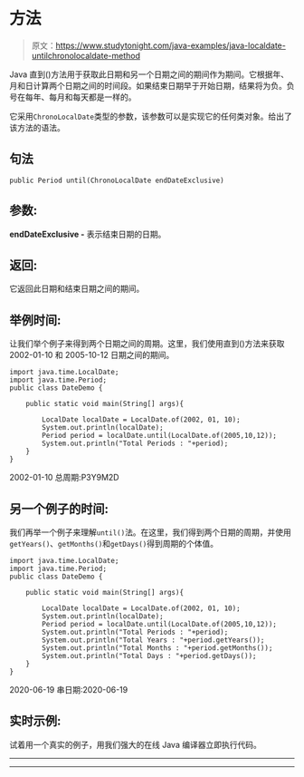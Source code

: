 # 方法

> 原文：<https://www.studytonight.com/java-examples/java-localdate-untilchronolocaldate-method>

Java 直到()方法用于获取此日期和另一个日期之间的期间作为期间。它根据年、月和日计算两个日期之间的时间段。如果结束日期早于开始日期，结果将为负。负号在每年、每月和每天都是一样的。

它采用`ChronoLocalDate`类型的参数，该参数可以是实现它的任何类对象。给出了该方法的语法。

## 句法

```
public Period until(ChronoLocalDate endDateExclusive)
```

## 参数:

**endDateExclusive -** 表示结束日期的日期。

## 返回:

它返回此日期和结束日期之间的期间。

## 举例时间:

让我们举个例子来得到两个日期之间的周期。这里，我们使用直到()方法来获取 2002-01-10 和 2005-10-12 日期之间的期间。

```
import java.time.LocalDate;
import java.time.Period;
public class DateDemo {

	public static void main(String[] args){  

		LocalDate localDate = LocalDate.of(2002, 01, 10);
		System.out.println(localDate);
		Period period = localDate.until(LocalDate.of(2005,10,12));
		System.out.println("Total Periods : "+period);
	}
}
```

2002-01-10
总周期:P3Y9M2D

## 另一个例子的时间:

我们再举一个例子来理解`until()`法。在这里，我们得到两个日期的周期，并使用`getYears()`、`getMonths()`和`getDays()`得到周期的个体值。

```
import java.time.LocalDate;
import java.time.Period;
public class DateDemo {

	public static void main(String[] args){  

		LocalDate localDate = LocalDate.of(2002, 01, 10);
		System.out.println(localDate);
		Period period = localDate.until(LocalDate.of(2005,10,12));
		System.out.println("Total Periods : "+period);
		System.out.println("Total Years : "+period.getYears());
		System.out.println("Total Months : "+period.getMonths());
		System.out.println("Total Days : "+period.getDays());
	}
}
```

2020-06-19
串日期:2020-06-19

## 实时示例:

试着用一个真实的例子，用我们强大的在线 Java 编译器立即执行代码。

* * *

* * *